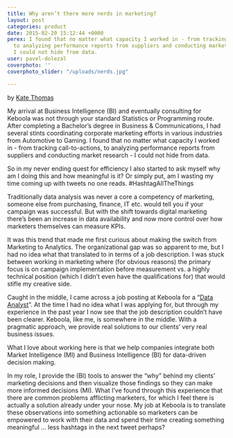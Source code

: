 ```yaml
---
title: Why aren’t there more nerds in marketing?
layout: post
categories: product
date: 2015-02-20 15:12:44 +0000
perex: I found that no matter what capacity I worked in - from tracking call-to-actions,
  to analyzing performance reports from suppliers and conducting market research -
  I could not hide from data.
user: pavel-dolezal
coverphoto: ''
coverphoto_slider: "/uploads/nerds.jpg"

---
```

by [Kate Thomas](http://blog.keboola.com/author/14560)

My arrival at Business Intelligence (BI) and eventually consulting for Keboola was not through your standard Statistics or Programming route. After completing a Bachelor’s degree in Business & Communications, I had several stints coordinating corporate marketing efforts in various industries from Automotive to Gaming. I found that no matter what capacity I worked in - from tracking call-to-actions, to analyzing performance reports from suppliers and conducting market research - I could not hide from data.

So in my never ending quest for efficiency I also started to ask myself why am I doing this and how meaningful is it? Or simply put, am I wasting my time coming up with tweets no one reads. #HashtagAllTheThings

Traditionally data analysis was never a core a competency of marketing, someone else from purchasing, finance, IT etc. would tell you if your campaign was successful. But with the shift towards digital marketing there’s been an increase in data availability and now more control over how marketers themselves can measure KPIs.

It was this trend that made me first curious about making the switch from Marketing to Analytics. The organizational gap was so apparent to me, but I had no idea what that translated to in terms of a job description. I was stuck between working in marketing where (for obvious reasons) the primary focus is on campaign implementation before measurement vs. a highly technical position (which I didn’t even have the qualifications for) that would stifle my creative side.

Caught in the middle, I came across a job posting at Keboola for a “[Data Analyst](http://www.keboola.com/jobs/vancouver)”. At the time I had no idea what I was applying for, but through my experience in the past year I now see that the job description couldn’t have been clearer. Keboola, like me, is somewhere in the middle. With a pragmatic approach, we provide real solutions to our clients’ very real business issues.

What I love about working here is that we help companies integrate both Market Intelligence (MI) and Business Intelligence (BI) for data-driven decision making.

In my role, I provide the (BI) tools to answer the “why” behind my clients’ marketing decisions and then visualize those findings so they can make more informed decisions (MI). What I’ve found through this experience that there are common problems afflicting marketers, for which I feel there is actually a solution already under your nose. My job at Keboola is to translate these observations into something actionable so marketers can be empowered to work with their data and spend their time creating something meaningful … less hashtags in the next tweet perhaps?